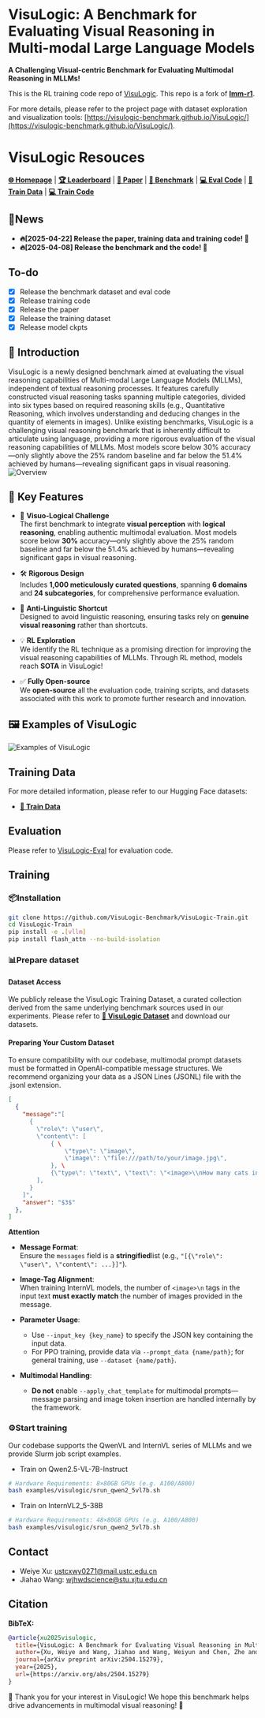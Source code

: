 # VisuLogic: A Benchmark for Evaluating Visual Reasoning in Multi-modal Large Language Models

**A Challenging Visual-centric Benchmark for Evaluating Multimodal Reasoning in MLLMs!**

This is the RL training code repo of [VisuLogic](https://visulogic-benchmark.github.io/VisuLogic). This repo is a fork of [**lmm-r1**](https://github.com/TideDra/lmm-r1).

For more details, please refer to the project page with dataset exploration and visualization tools: [https://visulogic-benchmark.github.io/VisuLogic/](https://visulogic-benchmark.github.io/VisuLogic/).

# VisuLogic Resouces

[**🌐 Homepage**](https://visulogic-benchmark.github.io/VisuLogic) | [**🏆 Leaderboard**](https://visulogic-benchmark.github.io/VisuLogic/) | [**📖 Paper**](http://arxiv.org/abs/2504.15279) | [**🤗 Benchmark**](https://huggingface.co/datasets/VisuLogic/VisuLogic) | [**💻 Eval Code**](https://github.com/VisuLogic-Benchmark/VisuLogic-Eval) | [**🤗 Train Data**](https://huggingface.co/datasets/VisuLogic/VisuLogic-Train) | [**💻 Train Code**](https://github.com/VisuLogic-Benchmark/VisuLogic-Train)


## 🔔News
- **🔥[2025-04-22] Release the paper, training data and training code! 🚀**
- **🔥[2025-04-08] Release the benchmark and the code! 🚀**
## To-do
- [x] Release the benchmark dataset and eval code
- [x] Release training code
- [x] Release the paper
- [x] Release the training dataset
- [x] Release model ckpts

## 📖 Introduction
VisuLogic is a newly designed benchmark aimed at evaluating the visual reasoning capabilities of Multi-modal Large Language Models (MLLMs), independent of textual reasoning processes. It features carefully constructed visual reasoning tasks spanning multiple categories, divided into six types based on required reasoning skills (e.g., Quantitative Reasoning, which involves understanding and deducing changes in the quantity of elements in images). Unlike existing benchmarks, VisuLogic is a challenging visual reasoning benchmark that is inherently difficult to articulate using language, providing a more rigorous evaluation of the visual reasoning capabilities of MLLMs. Most models score below 30\% accuracy—only slightly above the 25\% random baseline and far below the 51.4\% achieved by humans—revealing significant gaps in visual reasoning.
![Overview](assets/overview4.png)

## 🌟 Key Features

- 🚀 **Visuo-Logical Challenge**  
  The first benchmark to integrate **visual perception** with **logical reasoning**, enabling authentic multimodal evaluation. Most models score below **30%** accuracy—only slightly above the 25% random baseline and far below the 51.4% achieved by humans—revealing significant gaps in visual reasoning.
  
- 🛠️ **Rigorous Design**  
  Includes **1,000 meticulously curated questions**, spanning **6 domains** and **24 subcategories**, for comprehensive performance evaluation.
  
- 📝 **Anti-Linguistic Shortcut**  
  Designed to avoid linguistic reasoning, ensuring tasks rely on **genuine visual reasoning** rather than shortcuts.

- 💡 **RL Exploration**  
  We identify the  RL technique as a promising direction for improving the visual reasoning capabilities of MLLMs. Through RL method, models reach **SOTA** in VisuLogic!

- ✅ **Fully Open-source**  
  We **open-source** all the evaluation code, training scripts, and datasets associated with this work to promote further research and innovation.

## 🖼️  Examples of VisuLogic
![Examples of VisuLogic](assets/examples_in_benchmarks.png)

## Training Data

For more detailed information, please refer to our Hugging Face datasets:

- [**🤗 Train Data**](https://huggingface.co/datasets/VisuLogic/VisuLogic-Train) 

## Evaluation
Please refer to [VisuLogic-Eval](https://github.com/VisuLogic-Benchmark/VisuLogic-Eval.git) for evaluation code.

## Training
### 📦Installation
```bash
git clone https://github.com/VisuLogic-Benchmark/VisuLogic-Train.git
cd VisuLogic-Train
pip install -e .[vllm]
pip install flash_attn --no-build-isolation
```
### 📊Prepare dataset
#### Dataset Access
We publicly release the ​​VisuLogic Training Dataset​​, a curated collection derived from the same underlying benchmark sources used in our experiments. Please refer to [**🤗 VisuLogic Dataset**](https://huggingface.co/datasets/VisuLogic/VisuLogic-Train) and download our datasets.
#### Preparing Your Custom Dataset
To ensure compatibility with our codebase, multimodal prompt datasets must be formatted in OpenAI-compatible message structures. We recommend organizing your data as a JSON Lines (JSONL) file with the .jsonl extension.
```json
[
  {
    "message":"[
      {
        \"role\": \"user\",
        \"content\": [
            { \
                \"type\": \"image\",
                \"image\": \"file:///path/to/your/image.jpg\",
            }, \
            {\"type\": \"text\", \"text\": \"<image>\\nHow many cats in the image?\"},
        ],
      }
    ]",
    "answer": "$3$"
  },
]
```
**Attention**
- ​**​Message Format​**​:  
  Ensure the `messages` field is a ​**​stringified​**​ list (e.g., `"[{\"role\": \"user\", \"content\": ...}]"`).

- ​**​Image-Tag Alignment​**​:  
  When training InternVL models, the number of `<image>\n` tags in the input text ​**​must exactly match​**​ the number of images provided in the message.

- ​**​Parameter Usage​**​:  
  - Use `--input_key {key_name}` to specify the JSON key containing the input data.  
  - For PPO training, provide data via `--prompt_data {name/path}`; for general training, use `--dataset {name/path}`.

- ​**​Multimodal Handling​**​:  
  - ​**​Do not​**​ enable `--apply_chat_template` for multimodal prompts—message parsing and image token insertion are handled internally by the framework.

### ⚙️Start training

Our codebase supports the QwenVL​​ and ​​InternVL​​ series of MLLMs and we provide Slurm job script examples.
- Train on Qwen2.5-VL-7B-Instruct
```bash
# Hardware Requirements: 8×80GB GPUs (e.g. A100/A800)
bash examples/visulogic/srun_qwen2_5vl7b.sh
```

- Train on InternVL2_5-38B
```bash
# Hardware Requirements: 48×80GB GPUs (e.g. A100/A800)
bash examples/visulogic/srun_qwen2_5vl7b.sh
```

## Contact
- Weiye Xu: ustcxwy0271@mail.ustc.edu.cn
- Jiahao Wang: wjhwdscience@stu.xjtu.edu.cn


## Citation

**BibTeX:**
```bibtex
@article{xu2025visulogic,
  title={VisuLogic: A Benchmark for Evaluating Visual Reasoning in Multi-modal Large Language Models},
  author={Xu, Weiye and Wang, Jiahao and Wang, Weiyun and Chen, Zhe and Zhou, Wengang and Yang, Aijun and Lu, Lewei and Li, Houqiang and Wang, Xiaohua and Zhu, Xizhou and Wang, Wenhai and Dai, Jifeng and Zhu, Jinguo},
  journal={arXiv preprint arXiv:2504.15279},
  year={2025},
  url={https://arxiv.org/abs/2504.15279}
}
```
🎉 Thank you for your interest in VisuLogic! We hope this benchmark helps drive advancements in multimodal visual reasoning! 🚀
